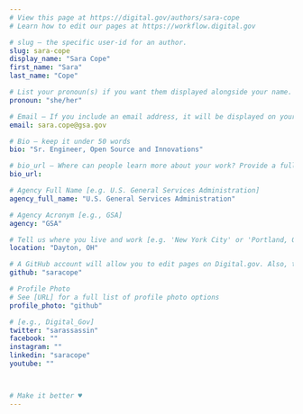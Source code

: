 ```yaml
---
# View this page at https://digital.gov/authors/sara-cope
# Learn how to edit our pages at https://workflow.digital.gov

# slug — the specific user-id for an author.
slug: sara-cope
display_name: "Sara Cope"
first_name: "Sara"
last_name: "Cope"

# List your pronoun(s) if you want them displayed alongside your name. If blank, we'll use just your name. Learn more http://mypronouns.org
pronoun: "she/her"

# Email — If you include an email address, it will be displayed on your profile page
email: sara.cope@gsa.gov

# Bio — keep it under 50 words
bio: "Sr. Engineer, Open Source and Innovations"

# bio_url — Where can people learn more about your work? Provide a full URL [e.g. 'https://www.example.gov/']
bio_url:

# Agency Full Name [e.g. U.S. General Services Administration]
agency_full_name: "U.S. General Services Administration"

# Agency Acronym [e.g., GSA]
agency: "GSA"

# Tell us where you live and work [e.g. 'New York City' or 'Portland, OR']
location: "Dayton, OH"

# A GitHub account will allow you to edit pages on Digital.gov. Also, the image used in your GitHub account can be used to populate your digital.gov profile photo. Learn more about getting a Github account at [URL]
github: "saracope"

# Profile Photo
# See [URL] for a full list of profile photo options
profile_photo: "github"

# [e.g., Digital_Gov]
twitter: "sarassassin"
facebook: ""
instagram: ""
linkedin: "saracope"
youtube: ""



# Make it better ♥
---
```

